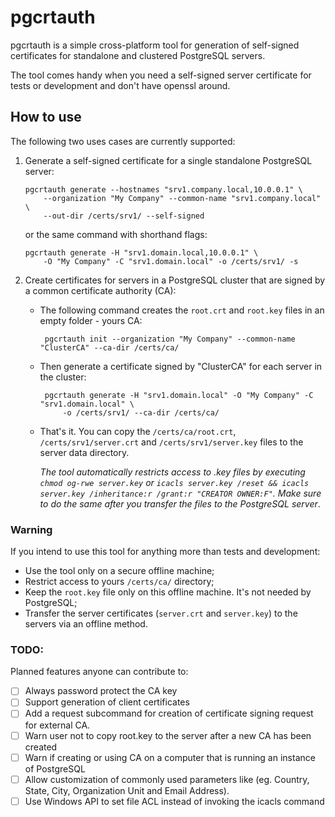 # pgcrtauth

pgcrtauth is a simple cross-platform tool for generation of self-signed certificates for standalone and clustered PostgreSQL servers.

The tool comes handy when you need a self-signed server certificate for tests or development and don't have openssl around.

## How to use

The following two uses cases are currently supported:

1. Generate a self-signed certificate for a single standalone PostgreSQL server:
      
       pgcrtauth generate --hostnames "srv1.company.local,10.0.0.1" \
           --organization "My Company" --common-name "srv1.company.local" \
           --out-dir /certs/srv1/ --self-signed

   or the same command with shorthand flags:

       pgcrtauth generate -H "srv1.domain.local,10.0.0.1" \
           -O "My Company" -C "srv1.domain.local" -o /certs/srv1/ -s

2. Create certificates for servers in a PostgreSQL cluster that are signed by a common certificate authority (CA):

   * The following command creates the `root.crt` and `root.key` files in an empty folder - yours CA:
      
          pgcrtauth init --organization "My Company" --common-name "ClusterCA" --ca-dir /certs/ca/

   * Then generate a certificate signed by "ClusterCA" for each server in the cluster:

          pgcrtauth generate -H "srv1.domain.local" -O "My Company" -C "srv1.domain.local" \
              -o /certs/srv1/ --ca-dir /certs/ca/

   * That's it. You can copy the `/certs/ca/root.crt`, `/certs/srv1/server.crt` and `/certs/srv1/server.key` files to the server data directory.
   
      *The tool automatically restricts access to .key files by executing `chmod og-rwe server.key` or `icacls server.key /reset && icacls server.key /inheritance:r /grant:r "CREATOR OWNER:F"`. Make sure to do the same after you transfer the files to the PostgreSQL server*.

### Warning

If you intend to use this tool for anything more than tests and development:

- Use the tool only on a secure offline machine;
- Restrict access to yours `/certs/ca/` directory;
- Keep the `root.key` file only on this offline machine. It's not needed by PostgreSQL;
- Transfer the server certificates (`server.crt` and `server.key`) to the servers via an offline method.

### TODO:

Planned features anyone can contribute to:

- [ ] Always password protect the CA key
- [ ] Support generation of client certificates
- [ ] Add a request subcommand for creation of certificate signing request for external CA.
- [ ] Warn user not to copy root.key to the server after a new CA has been created
- [ ] Warn if creating or using CA on a computer that is running an instance of PostgreSQL
- [ ] Allow customization of commonly used parameters like (eg. Country, State, City, Organization Unit and Email Address).
- [ ] Use Windows API to set file ACL instead of invoking the icacls command